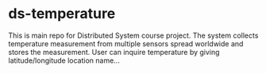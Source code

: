 # ds-temperature
This is main repo for Distributed System course project. The system collects temperature measurement from multiple sensors spread worldwide and stores the measurement. User can inquire temperature by giving latitude/longitude location name...
